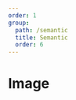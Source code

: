 ```yaml
---
order: 1
group:
  path: /semantic
  title: Semantic
  order: 6
---
```


# Image

<code src="./_demo.tsx"
  title='测试Semantic中媒体组件Image'
  desc='使用自动配置查看效果'
  defaultShowCode=true
/>
